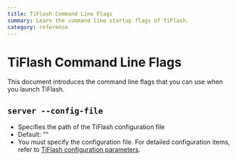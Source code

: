 ```yaml
---
title: TiFlash Command Line Flags
summary: Learn the command line startup flags of TiFlash.
category: reference
---
```


# TiFlash Command Line Flags

This document introduces the command line flags that you can use when you launch TiFlash.

## `server --config-file`

+ Specifies the path of the TiFlash configuration file
+ Default: ""
+ You must specify the configuration file. For detailed configuration items, refer to [TiFlash configuration parameters](/tiflash/tiflash-configuration.md).

